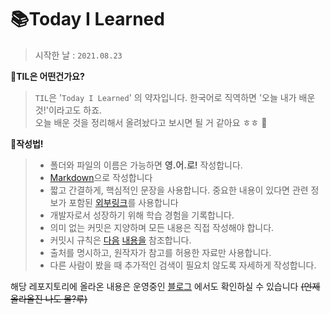 # 📚Today I Learned

> 시작한 날 : `2021.08.23`<br/>

🌟**TIL은 어떤건가요?**
> `TIL`은 '`Today I Learned`' 의 약자입니다.
> 한국어로 직역하면 '오늘 내가 배운 것!'이라고도 하죠.<br>
> 오늘 배운 것을 정리해서 올려놨다고 보시면 될 거 같아요 ㅎㅎ 🙂<br/>

🌟**작성법!**

> - 폴더와 파일의 이름은 가능하면 **영.어.로!** 작성합니다.
> - [Markdown](https://ansohxxn.github.io/blog/markdown)으로 작성합니다
> - 짧고 간결하게, 핵심적인 문장을 사용합니다. 중요한 내용이 있다면 관련 정보가 포함된 [외부링크](https://gpeol.github.io/404)를 사용합니다
> - 개발자로서 성장하기 위해 학습 경험을 기록합니다.
> - 의미 없는 커밋은 지양하며 모든 내용은 직접 작성해야 합니다.
> - 커밋시 규칙은 [다음](https://github.com/neulsom-EZY/EZY-ios/blob/master/README.md) [내용을](https://blog.ull.im/engineering/2019/03/10/logs-on-git.html) 참조합니다.
> - 출처를 명시하고, 원작자가 참고를 허용한 자료만 사용합니다.
> - 다른 사람이 봤을 때 추가적인 검색이 필요치 않도록 자세하게 작성합니다.

해당 레포지토리에 올라온 내용은 운영중인 [블로그](https://gpeol.github.io) 에서도 확인하실 수 있습니다
~~(언제 올라올진 나도 몰?루)~~
